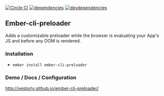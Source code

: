[![Circle CI](https://circleci.com/gh/Vestorly/ember-cli-preloader/tree/master.svg?style=svg&circle-token=d6e81419a0e1a98935a35daae0cf19159b57e4da)](https://circleci.com/gh/Vestorly/ember-cli-preloader/tree/master)
[![dependencies](https://david-dm.org/vestorly/ember-cli-preloader.svg)](https://david-dm.org/vestorly/ember-cli-preloader)
[![devdependencies](https://david-dm.org/vestorly/ember-cli-preloader/dev-status.svg)](https://david-dm.org/vestorly/ember-cli-preloader#info=devDependencies)
## Ember-cli-preloader

Adds a customizable preloader while the browser is evaluating your App's JS and before any DOM is rendered.

### Installation

* `ember install ember-cli-preloader`

### Demo / Docs / Configuration

http://vestorly.github.io/ember-cli-preloader/
